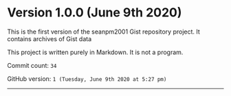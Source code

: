 # Version 1.0.0 (June 9th 2020)

This is the first version of the seanpm2001 Gist repository project. It contains archives of Gist data

This project is written purely in Markdown. It is not a program.

Commit count: `34`

GitHub version: `1 (Tuesday, June 9th 2020 at 5:27 pm)`

***
